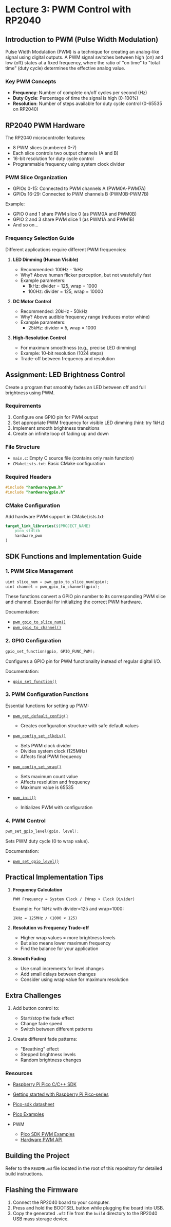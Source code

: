 # Lecture 3: PWM Control with RP2040

## Introduction to PWM (Pulse Width Modulation)

Pulse Width Modulation (PWM) is a technique for creating an analog-like signal using digital outputs. A PWM signal switches between high (on) and low (off) states at a fixed frequency, where the ratio of "on time" to "total time" (duty cycle) determines the effective analog value.

### Key PWM Concepts
- **Frequency**: Number of complete on/off cycles per second (Hz)
- **Duty Cycle**: Percentage of time the signal is high (0-100%)
- **Resolution**: Number of steps available for duty cycle control (0-65535 on RP2040)

## RP2040 PWM Hardware

The RP2040 microcontroller features:
- 8 PWM slices (numbered 0-7)
- Each slice controls two output channels (A and B)
- 16-bit resolution for duty cycle control
- Programmable frequency using system clock divider

### PWM Slice Organization
- GPIOs 0-15: Connected to PWM channels A (PWM0A-PWM7A)
- GPIOs 16-29: Connected to PWM channels B (PWM0B-PWM7B)

Example: 
- GPIO 0 and 1 share PWM slice 0 (as PWM0A and PWM0B)
- GPIO 2 and 3 share PWM slice 1 (as PWM1A and PWM1B)
- And so on...

### Frequency Selection Guide

Different applications require different PWM frequencies:

1. **LED Dimming (Human Visible)**
   - Recommended: 100Hz - 1kHz
   - Why? Above human flicker perception, but not wastefully fast
   - Example parameters:
     - 1kHz: divider = 125, wrap = 1000
     - 100Hz: divider = 125, wrap = 10000

2. **DC Motor Control**
   - Recommended: 20kHz - 50kHz
   - Why? Above audible frequency range (reduces motor whine)
   - Example parameters:
     - 25kHz: divider = 5, wrap = 1000

3. **High-Resolution Control**
   - For maximum smoothness (e.g., precise LED dimming)
   - Example: 10-bit resolution (1024 steps)
   - Trade-off between frequency and resolution

## Assignment: LED Brightness Control

Create a program that smoothly fades an LED between off and full brightness using PWM.

### Requirements

1. Configure one GPIO pin for PWM output
2. Set appropriate PWM frequency for visible LED dimming (hint: try 1kHz)
3. Implement smooth brightness transitions
4. Create an infinite loop of fading up and down

### File Structure

- `main.c`: Empty C source file (contains only main function)
- `CMakeLists.txt`: Basic CMake configuration

### Required Headers
```c
#include "hardware/pwm.h"
#include "hardware/gpio.h"
```

### CMake Configuration
Add hardware PWM support in CMakeLists.txt:
```cmake
target_link_libraries(${PROJECT_NAME}
    pico_stdlib
    hardware_pwm
)
```

## SDK Functions and Implementation Guide

### 1. PWM Slice Management
```c
uint slice_num = pwm_gpio_to_slice_num(gpio);
uint channel = pwm_gpio_to_channel(gpio);
```
These functions convert a GPIO pin number to its corresponding PWM slice and channel. Essential for initializing the correct PWM hardware.

Documentation:
- [`pwm_gpio_to_slice_num()`](https://www.raspberrypi.com/documentation/pico-sdk/hardware.html#group_hardware_pwm_1ga8b2117d67a544f64c001f4f32c723eef)
- [`pwm_gpio_to_channel()`](https://www.raspberrypi.com/documentation/pico-sdk/hardware.html#group_hardware_pwm_1ga96ba504fe00cb8e0d88f0730cdfdaafc)

### 2. GPIO Configuration
```c
gpio_set_function(gpio, GPIO_FUNC_PWM);
```
Configures a GPIO pin for PWM functionality instead of regular digital I/O.

Documentation:
- [`gpio_set_function()`](https://www.raspberrypi.com/documentation/pico-sdk/hardware.html#group_hardware_gpio_1ga22f6b90c4c7e0013b4b5341de0a44fc4)

### 3. PWM Configuration Functions
Essential functions for setting up PWM:

- [`pwm_get_default_config()`](https://www.raspberrypi.com/documentation/pico-sdk/hardware.html#group_hardware_pwm_1gad76f94a6dd6133c52284b6be8ae98e16)
  - Creates configuration structure with safe default values

- [`pwm_config_set_clkdiv()`](https://www.raspberrypi.com/documentation/pico-sdk/hardware.html#group_hardware_pwm_1ga679802450ac829eff368e8f109df387e)
  - Sets PWM clock divider
  - Divides system clock (125MHz)
  - Affects final PWM frequency

- [`pwm_config_set_wrap()`](https://www.raspberrypi.com/documentation/pico-sdk/hardware.html#group_hardware_pwm_1gad6cf6d9237144234732a50eb6d5e4fe9)
  - Sets maximum count value
  - Affects resolution and frequency
  - Maximum value is 65535

- [`pwm_init()`](https://www.raspberrypi.com/documentation/pico-sdk/hardware.html#group_hardware_pwm_1ga01d3e90bb7aa9a8b6884eddbfbebc175)
  - Initializes PWM with configuration

### 4. PWM Control
```c
pwm_set_gpio_level(gpio, level);
```
Sets PWM duty cycle (0 to wrap value).

Documentation:
- [`pwm_set_gpio_level()`](https://www.raspberrypi.com/documentation/pico-sdk/hardware.html#group_hardware_pwm_1ga279d1ba7dcc8f19619f389317efb41fd)

## Practical Implementation Tips

1. **Frequency Calculation**
   ```
   PWM Frequency = System Clock / (Wrap × Clock Divider)
   ```
   Example: For 1kHz with divider=125 and wrap=1000:
   ```
   1kHz = 125MHz / (1000 × 125)
   ```

2. **Resolution vs Frequency Trade-off**
   - Higher wrap values = more brightness levels
   - But also means lower maximum frequency
   - Find the balance for your application

3. **Smooth Fading**
   - Use small increments for level changes
   - Add small delays between changes
   - Consider using wrap value for maximum resolution

## Extra Challenges

1. Add button control to:
   - Start/stop the fade effect
   - Change fade speed
   - Switch between different patterns

2. Create different fade patterns:
   - "Breathing" effect
   - Stepped brightness levels
   - Random brightness changes

### Resources

- [Raspberry Pi Pico C/C++ SDK](https://www.raspberrypi.com/documentation/microcontrollers/c_sdk.html)
- [Getting started with Raspberry Pi Pico-series](https://datasheets.raspberrypi.com/pico/getting-started-with-pico.pdf)
- [Pico-sdk datasheet](https://datasheets.raspberrypi.com/pico/raspberry-pi-pico-c-sdk.pdf)
- [Pico Examples](https://github.com/raspberrypi/pico-examples)

- PWM
  - [Pico SDK PWM Examples](https://github.com/raspberrypi/pico-examples/tree/master/pwm)
  - [Hardware PWM API](https://www.raspberrypi.com/documentation/pico-sdk/hardware.html#hardware_pwm)

## Building the Project

Refer to the `README.md` file located in the root of this repository for detailed build instructions.

## Flashing the Firmware

1. Connect the RP2040 board to your computer.
2. Press and hold the BOOTSEL button while plugging the board into USB.
3. Copy the generated `.uf2` file from the `build` directory to the RP2040 USB mass storage device.
